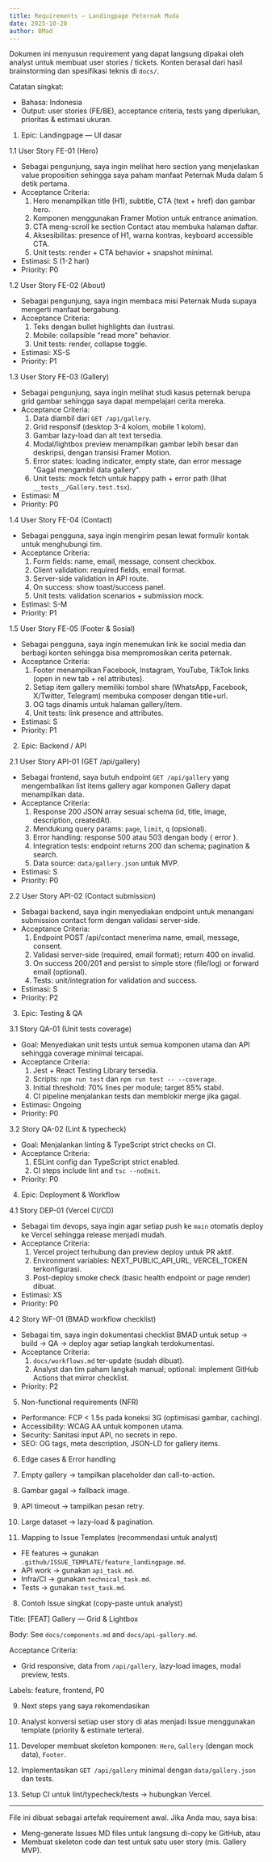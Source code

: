 ```yaml
---
title: Requirements — Landingpage Peternak Muda
date: 2025-10-20
author: BMad
---
```


Dokumen ini menyusun requirement yang dapat langsung dipakai oleh analyst untuk membuat user stories / tickets. Konten berasal dari hasil brainstorming dan spesifikasi teknis di `docs/`.

Catatan singkat:
- Bahasa: Indonesia
- Output: user stories (FE/BE), acceptance criteria, tests yang diperlukan, prioritas & estimasi ukuran.

1. Epic: Landingpage — UI dasar

1.1 User Story FE-01 (Hero)
- Sebagai pengunjung, saya ingin melihat hero section yang menjelaskan value proposition sehingga saya paham manfaat Peternak Muda dalam 5 detik pertama.
- Acceptance Criteria:
  1. Hero menampilkan title (H1), subtitle, CTA (text + href) dan gambar hero.
  2. Komponen menggunakan Framer Motion untuk entrance animation.
  3. CTA meng-scroll ke section Contact atau membuka halaman daftar.
  4. Aksesibilitas: presence of H1, warna kontras, keyboard accessible CTA.
  5. Unit tests: render + CTA behavior + snapshot minimal.
- Estimasi: S (1-2 hari)
- Priority: P0

1.2 User Story FE-02 (About)
- Sebagai pengunjung, saya ingin membaca misi Peternak Muda supaya mengerti manfaat bergabung.
- Acceptance Criteria:
  1. Teks dengan bullet highlights dan ilustrasi.
  2. Mobile: collapsible "read more" behavior.
  3. Unit tests: render, collapse toggle.
- Estimasi: XS-S
- Priority: P1

1.3 User Story FE-03 (Gallery)
- Sebagai pengunjung, saya ingin melihat studi kasus peternak berupa grid gambar sehingga saya dapat mempelajari cerita mereka.
- Acceptance Criteria:
  1. Data diambil dari `GET /api/gallery`.
  2. Grid responsif (desktop 3-4 kolom, mobile 1 kolom).
  3. Gambar lazy-load dan alt text tersedia.
  4. Modal/lightbox preview menampilkan gambar lebih besar dan deskripsi, dengan transisi Framer Motion.
  5. Error states: loading indicator, empty state, dan error message "Gagal mengambil data gallery".
  6. Unit tests: mock fetch untuk happy path + error path (lihat `__tests__/Gallery.test.tsx`).
- Estimasi: M
- Priority: P0

1.4 User Story FE-04 (Contact)
- Sebagai pengguna, saya ingin mengirim pesan lewat formulir kontak untuk menghubungi tim.
- Acceptance Criteria:
  1. Form fields: name, email, message, consent checkbox.
  2. Client validation: required fields, email format.
  3. Server-side validation in API route.
  4. On success: show toast/success panel.
  5. Unit tests: validation scenarios + submission mock.
- Estimasi: S-M
- Priority: P1

1.5 User Story FE-05 (Footer & Sosial)
- Sebagai pengguna, saya ingin menemukan link ke social media dan berbagi konten sehingga bisa mempromosikan cerita peternak.
- Acceptance Criteria:
  1. Footer menampilkan Facebook, Instagram, YouTube, TikTok links (open in new tab + rel attributes).
  2. Setiap item gallery memiliki tombol share (WhatsApp, Facebook, X/Twitter, Telegram) membuka composer dengan title+url.
  3. OG tags dinamis untuk halaman gallery/item.
  4. Unit tests: link presence and attributes.
- Estimasi: S
- Priority: P1

2. Epic: Backend / API

2.1 User Story API-01 (GET /api/gallery)
- Sebagai frontend, saya butuh endpoint `GET /api/gallery` yang mengembalikan list items gallery agar komponen Gallery dapat menampilkan data.
- Acceptance Criteria:
  1. Response 200 JSON array sesuai schema (id, title, image, description, createdAt).
  2. Mendukung query params: `page`, `limit`, `q` (opsional).
  3. Error handling: response 500 atau 503 dengan body { error }.
  4. Integration tests: endpoint returns 200 dan schema; pagination & search.
  5. Data source: `data/gallery.json` untuk MVP.
- Estimasi: S
- Priority: P0

2.2 User Story API-02 (Contact submission)
- Sebagai backend, saya ingin menyediakan endpoint untuk menangani submission contact form dengan validasi server-side.
- Acceptance Criteria:
  1. Endpoint POST /api/contact menerima name, email, message, consent.
  2. Validasi server-side (required, email format); return 400 on invalid.
  3. On success 200/201 and persist to simple store (file/log) or forward email (optional).
  4. Tests: unit/integration for validation and success.
- Estimasi: S
- Priority: P2

3. Epic: Testing & QA

3.1 Story QA-01 (Unit tests coverage)
- Goal: Menyediakan unit tests untuk semua komponen utama dan API sehingga coverage minimal tercapai.
- Acceptance Criteria:
  1. Jest + React Testing Library tersedia.
  2. Scripts: `npm run test` dan `npm run test -- --coverage`.
  3. Initial threshold: 70% lines per module; target 85% stabil.
  4. CI pipeline menjalankan tests dan memblokir merge jika gagal.
- Estimasi: Ongoing
- Priority: P0

3.2 Story QA-02 (Lint & typecheck)
- Goal: Menjalankan linting & TypeScript strict checks on CI.
- Acceptance Criteria:
  1. ESLint config dan TypeScript strict enabled.
  2. CI steps include lint and `tsc --noEmit`.
- Priority: P0

4. Epic: Deployment & Workflow

4.1 Story DEP-01 (Vercel CI/CD)
- Sebagai tim devops, saya ingin agar setiap push ke `main` otomatis deploy ke Vercel sehingga release menjadi mudah.
- Acceptance Criteria:
  1. Vercel project terhubung dan preview deploy untuk PR aktif.
  2. Environment variables: NEXT_PUBLIC_API_URL, VERCEL_TOKEN terkonfigurasi.
  3. Post-deploy smoke check (basic health endpoint or page render) dibuat.
- Estimasi: XS
- Priority: P0

4.2 Story WF-01 (BMAD workflow checklist)
- Sebagai tim, saya ingin dokumentasi checklist BMAD untuk setup → build → QA → deploy agar setiap langkah terdokumentasi.
- Acceptance Criteria:
  1. `docs/workflows.md` ter-update (sudah dibuat).
  2. Analyst dan tim paham langkah manual; optional: implement GitHub Actions that mirror checklist.
- Priority: P2

5. Non-functional requirements (NFR)

- Performance: FCP < 1.5s pada koneksi 3G (optimisasi gambar, caching).
- Accessibility: WCAG AA untuk komponen utama.
- Security: Sanitasi input API, no secrets in repo.
- SEO: OG tags, meta description, JSON-LD for gallery items.

6. Edge cases & Error handling

1. Empty gallery → tampilkan placeholder dan call-to-action.
2. Gambar gagal → fallback image.
3. API timeout → tampilkan pesan retry.
4. Large dataset → lazy-load & pagination.

7. Mapping to Issue Templates (recommendasi untuk analyst)

- FE features → gunakan `.github/ISSUE_TEMPLATE/feature_landingpage.md`.
- API work → gunakan `api_task.md`.
- Infra/CI → gunakan `technical_task.md`.
- Tests → gunakan `test_task.md`.

8. Contoh Issue singkat (copy-paste untuk analyst)

Title: [FEAT] Gallery — Grid & Lightbox

Body: See `docs/components.md` and `docs/api-gallery.md`.

Acceptance Criteria:
- Grid responsive, data from `/api/gallery`, lazy-load images, modal preview, tests.

Labels: feature, frontend, P0

9. Next steps yang saya rekomendasikan

1. Analyst konversi setiap user story di atas menjadi Issue menggunakan template (priority & estimate tertera).
2. Developer membuat skeleton komponen: `Hero`, `Gallery` (dengan mock data), `Footer`.
3. Implementasikan `GET /api/gallery` minimal dengan `data/gallery.json` dan tests.
4. Setup CI untuk lint/typecheck/tests → hubungkan Vercel.

---

File ini dibuat sebagai artefak requirement awal. Jika Anda mau, saya bisa:
- Meng-generate Issues MD files untuk langsung di-copy ke GitHub, atau
- Membuat skeleton code dan test untuk satu user story (mis. Gallery MVP).
